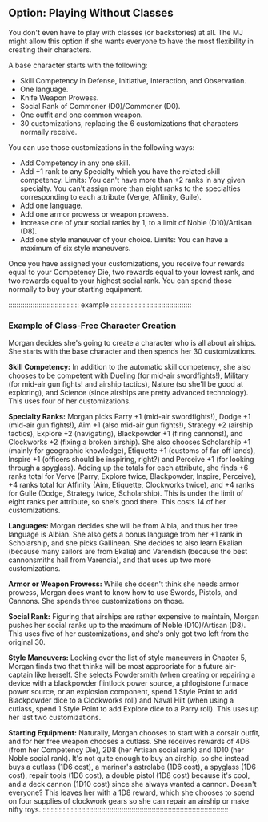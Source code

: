 ## Option: Playing Without Classes

You don't even have to play with classes (or backstories) at all. The MJ
might allow this option if she wants everyone to have the most
flexibility in creating their characters.

A base character starts with the following:

  - Skill Competency in Defense, Initiative, Interaction, and
    Observation.
  - One language.
  - Knife Weapon Prowess.
  - Social Rank of Commoner (D0)/Commoner (D0).
  - One outfit and one common weapon.
  - 30 customizations, replacing the 6 customizations that characters
    normally receive.

You can use those customizations in the following ways:

  - Add Competency in any one skill.
  - Add +1 rank to any Specialty which you have the related skill
    competency. Limits: You can't have more than +2 ranks in any given
    specialty. You can't assign more than eight ranks to the specialties
    corresponding to each attribute (Verge, Affinity, Guile).
  - Add one language.
  - Add one armor prowess or weapon prowess.
  - Increase one of your social ranks by 1, to a limit of Noble
    (D10)/Artisan (D8).
  - Add one style maneuver of your choice. Limits: You can have a
    maximum of six style maneuvers.

Once you have assigned your customizations, you receive four rewards
equal to your Competency Die, two rewards equal to your lowest rank, and
two rewards equal to your highest social rank. You can spend those
normally to buy your starting equipment.

::::::::::::::::::::::::::::::::::: example ::::::::::::::::::::::::::::::::::::::::
### Example of Class-Free Character Creation

Morgan decides she's going to create a character who is all about
airships. She starts with the base character and then spends her 30
customizations.

**Skill Competency:** In addition to the automatic skill competency, she
also chooses to be competent with Dueling (for mid-air swordfights\!),
Military (for mid-air gun fights\! and airship tactics), Nature (so
she'll be good at exploring), and Science (since airships are pretty
advanced technology). This uses four of her customizations.

**Specialty Ranks:** Morgan picks Parry +1 (mid-air swordfights\!),
Dodge +1 (mid-air gun fights\!), Aim +1 (also mid-air gun fights\!),
Strategy +2 (airship tactics), Explore +2 (navigating), Blackpowder +1
(firing cannons\!), and Clockworks +2 (fixing a broken airship). She
also chooses Scholarship +1 (mainly for geographic knowledge), Etiquette
+1 (customs of far-off lands), Inspire +1 (officers should be inspiring,
right?) and Perceive +1 (for looking through a spyglass). Adding up the
totals for each attribute, she finds +6 ranks total for Verve (Parry,
Explore twice, Blackpowder, Inspire, Perceive), +4 ranks total for
Affinity (Aim, Etiquette, Clockworks twice), and +4 ranks for Guile
(Dodge, Strategy twice, Scholarship). This is under the limit of eight
ranks per attribute, so she's good there. This costs 14 of her
customizations.

**Languages:** Morgan decides she will be from Albia, and thus her free
language is Albian. She also gets a bonus language from her +1 rank in
Scholarship, and she picks Gallinean. She decides to also learn Ekalian
(because many sailors are from Ekalia) and Varendish (because the best
cannonsmiths hail from Varendia), and that uses up two more
customizations.

**Armor or Weapon Prowess:** While she doesn't think she needs armor
prowess, Morgan does want to know how to use Swords, Pistols, and
Cannons. She spends three customizations on those.

**Social Rank:** Figuring that airships are rather expensive to
maintain, Morgan pushes her social ranks up to the maximum of Noble
(D10)/Artisan (D8). This uses five of her customizations, and she's only
got two left from the original 30.

**Style Maneuvers:** Looking over the list of style maneuvers in Chapter
5, Morgan finds two that thinks will be most appropriate for a future
air-captain like herself. She selects Powdersmith (when creating or
repairing a device with a blackpowder flintlock power source, a
phlogistone furnace power source, or an explosion component, spend 1
Style Point to add Blackpowder dice to a Clockworks roll) and Naval Hilt
(when using a cutlass, spend 1 Style Point to add Explore dice to a
Parry roll). This uses up her last two customizations.

**Starting Equipment:** Naturally, Morgan chooses to start with a corsair outfit,
and for her free weapon chooses a cutlass. She receives rewards of 4D6
(from her Competency Die), 2D8 (her Artisan social rank) and 1D10 (her
Noble social rank). It's not quite enough to buy an airship, so she
instead buys a cutlass (1D6 cost), a mariner's astrolabe (1D6 cost), a
spyglass (1D6 cost), repair tools (1D6 cost), a double pistol (1D8 cost)
because it's cool, and a deck cannon (1D10 cost) since she always wanted
a cannon. Doesn't everyone? This leaves her with a 1D8 reward, which she
chooses to spend on four supplies of clockwork gears so she can repair
an airship or make nifty toys.
::::::::::::::::::::::::::::::::::::::::::::::::::::::::::::::::::::::::::::::::::::::::::::

